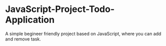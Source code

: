 # JavaScript-Project-Todo-Application

A simple begineer friendly project based on JavaScript, where you can add and remove task.

